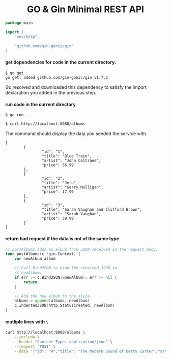 <div align="center">

# GO & Gin Minimal REST API

</div>

```go
package main

import (
    "net/http"

    "github.com/gin-gonic/gin"
)
```

#### get dependencies for code in the current directory.
```bash
$ go get .
go get: added github.com/gin-gonic/gin v1.7.2
```
Go resolved and downloaded this dependency to satisfy the import declaration you added in the previous step.

#### run code in the current directory
```
$ go run .
```

```bash
$ curl http://localhost:8080/albums
```
The command should display the data you seeded the service with.
```
[
        {
                "id": "1",
                "title": "Blue Train",
                "artist": "John Coltrane",
                "price": 56.99
        },
        {
                "id": "2",
                "title": "Jeru",
                "artist": "Gerry Mulligan",
                "price": 17.99
        },
        {
                "id": "3",
                "title": "Sarah Vaughan and Clifford Brown",
                "artist": "Sarah Vaughan",
                "price": 39.99
        }
]
```

#### return bad request if the data is not of the same type
```go
// postAlbums adds an album from JSON received in the request body.
func postAlbums(c *gin.Context) {
    var newAlbum album

    // Call BindJSON to bind the received JSON to
    // newAlbum.
    if err := c.BindJSON(&newAlbum); err != nil {
        return
    }

    // Add the new album to the slice.
    albums = append(albums, newAlbum)
    c.IndentedJSON(http.StatusCreated, newAlbum)
}
```

#### mutliple lines with `\`
```bash
curl http://localhost:8080/albums \
    --include \
    --header "Content-Type: application/json" \
    --request "POST" \
    --data '{"id": "4","title": "The Modern Sound of Betty Carter","artist": "Betty Carter","price": 49.99}'
```
